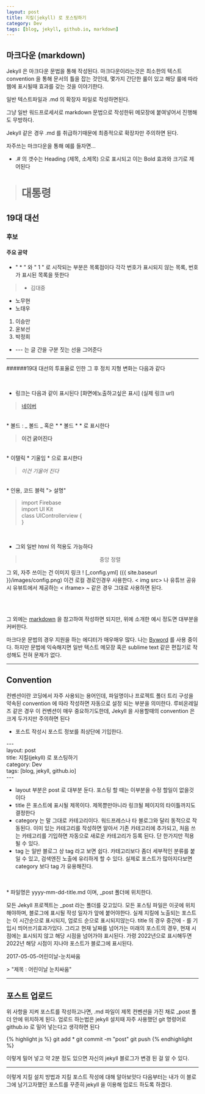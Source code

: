 ```yaml
---
layout: post
title: 지킬(jekyll) 로 포스팅하기
category: Dev
tags: [blog, jekyll, github.io, markdown]
---
```


## 마크다운 (markdown)

Jekyll 은 마크다운 문법을 통해 작성된다. 마크다운이라는것은 최소한의 텍스트 convention 을 통해 문서의 틀을 잡는 것인데, 몇가지 간단한 룰이 있고 해당 룰에 따라 웹에 표시될때 효과를 갖는 것을 이야기한다.

일반 텍스트파일과 .md 의 확장자 파일로 작성하면된다. 

그냥 일반 워드프로세서로 markdown 문법으로 작성한뒤 메모장에 붙여넣어서 진행해도 무방하다.

Jekyll 같은 경우 .md 를 취급하기때문에 최종적으로 확장자만 주의하면 된다.

자주쓰는 마크다운을 통해 예를 들자면...

* .# 의 갯수는 Heading (제목, 소제목) 으로 표시되고 이는 Bold 효과와 크기로 제어된다

> # 대통령
## 19대 대선
### 후보
#### 주요 공약

* " * " 와 " 1 " 로 시작되는 부분은 목록점이다 각각 번호가 표시되지 않는 목록, 번호가 표시된 목록을 뜻한다

>* 김대중
* 노무현
* 노태우
1. 이승만
2. 윤보선
3. 박정희

* --- 는 글 간을 구분 짓는 선을 그어준다 

---
######19대 대선의 투표율로 인한 그 후 정치 지형 변화는 다음과 같다 

<br>


* 링크는 다음과 같이 표시된다 [화면에노출하고싶은 표시] (실제 링크 url)

> [네이버](www.naver.com)
<br>
* 볼드 : _ 볼드 _ 혹은 * * 볼드 * * 로 표시한다

> **이건 굵어진다**
<br>
* 이탤릭 * 기울임 * 으로 표시한다

> *이건 기울어 진다*
<br>
* 인용, 코드 블럭 "> 설명"

> import Firebase <br>
import UI Kit <br>
class UIControllerview { <br>
} <br>

<br>

* 그외 일반 html 의 적용도 가능하다

> <center> 중앙 정렬 </center>


그 외, 자주 쓰이는 건 이미지 링크 ! [_config.yml] ({{ site.baseurl }}/images/config.png) 이건 로컬 경로인경우 사용한다. < img src> 나 유튜브 공유시 유뷰트에서 제공하는 < iframe> ~ 같은 경우 그대로 사용하면 된다.

<br>
<br>

그 외에는 [markdown](https://namu.wiki/w/마크다운) 을 참고하여 작성하면 되지만, 위에 소개한 예시 정도면 대부분을 커버한다.

마크다운 문법의 경우 지원을 하는 에디터가 매우매우 많다. 나는 [Byword](https://bywordapp.com) 를 사용 중이다. 하지만 문법에 익숙해지면 일반 텍스트 메모장 혹은 sublime text 같은 편집기로 작성해도 전혀 문제가 없다.


-----


## Convention 

컨벤션이란 코딩에서 자주 사용되는 용어인데, 파일명이나 프로젝트 폴더 트리 구성을 약속된 convention 에 따라 작성하면 자동으로 설정 되는 부분을 의미한다. 루비온레일즈 같은 경우 이 컨벤션이 매우 중요하기도한데, Jekyll 을 사용할때의 convention 은 크게 두가지만 주의하면 된다

*  포스트 작성시 포스트 정보를 최상단에 기입한다. 

<p>---<br>
layout: post<br>
title: 지킬(jekyll) 로 포스팅하기<br>
category: Dev<br>
tags: [blog, jekyll, github.io]<br>
---<br> </p>


* layout 부분은 post 로 대부분 둔다. 포스팅 할 때는 이부분을 수정 할일이 없을것이다
* title 은 포스트에 표시될 제목이다. 제목뿐만아니라 링크될 페이지의 타이틀까지도 결정한다
* category 는 말 그대로 카테고리이다. 워드프레스나 타 블로그와 달리 동적으로 작동된다. 이미 있는 카테고리를 작성하면 알아서 기존 카테고리에 추가되고, 처음 쓰는 카테고리를 기입하면 자동으로 새로운 카테고리가 등록 된다. 단 한가지만 적용 될 수 있다.
* tag 는 일반 블로그 상 tag 라고 보면 쉽다. 카테고리보다 좀더 세부적인 분류를 붙일 수 있고, 검색엔진 노출에 유리하게 할 수 있다. 실제로 포스트가 많아지다보면 category 보다 tag 가 유용해진다.
<br>
<br>
* 파일명은 yyyy-mm-dd-title.md 이며, _post 폴더에 위치한다.

모든 Jekyll 프로젝트는 _post 라는 폴더를 갖고있다. 모든 포스팅 파일은 이곳에 위치해야하며, 블로그에 표시될 작성 일자가 앞에 붙어야한다. 실제 지킬에 노출되는 포스트는 이 시간순으로 표시되지, 업로드 순으로 표시되지않는다. title 의 경우 중간에 - 를 기입시 띄어쓰기효과가있다. 그리고 현재 날짜를 넘어가는 미래의 포스트의 경우, 현재 시점에는 표시되지 않고 해당 시점을 넘어가야 표시된다. 가령 2022년으로 표시해두면 2022년 해당 시점이 지나야 포스트가 블로그에 표시된다.

<p> 2017-05-05-어린이날-눈치싸움 </p>
> "제목 : 어린이날 눈치싸움"

---

## 포스트 업로드 

위 사항을 지켜 포스트를 작성하고나면, .md 파일이 제목 컨벤션을 가진 채로 _post 폴더 안에 위치하게 된다. 업로드 하는법은 jekyll 설치때 자주 사용했던 git 명령어로 github.io 로 밀어 넣는다고 생각하면 된다

{% highlight js %}
git add *
git commit -m "post"
git push
{% endhighlight %}

이렇게 밀어 넣고 약 2분 정도 있으면 자신의 jekyll 블로그가 변경 된 걸 알 수 있다.

--- 


이렇게 지킬 설치 방법과 지킬 포스트 작성에 대해 알아보앗다 다음부터는 내가 이 블로그에 남기고자했던 포스트를 꾸준히 jekyll 을 이용해 업로드 하도록 하겠다.